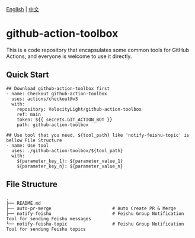 [English](README.md) | [中文](README_zh.md)

# github-action-toolbox
This is a code repository that encapsulates some common tools for GitHub Actions, and everyone is welcome to use it directly.

## Quick Start
```
## Download github-action-toolbox first
- name: Checkout github-action-toolbox
  uses: actions/checkout@v3
  with:
    repository: VelocityLight/github-action-toolbox
    ref: main
    token: ${{ secrets.GIT_ACTION_BOT }}
    path: github-action-toolbox

## Use tool that you need, ${tool_path} like 'notify-feishu-topic' is bellow File Structure
- name: Use tool
  uses: ./github-action-toolbox/${tool_path}
  with:
    ${parameter_key_1}: ${parameter_value_1}
    ${parameter_key_n}: ${parameter_value_n}
```

## File Structure
```
.
├── README.md
├── auto-pr-merge                       # Auto Create PR & Merge
├── notify-feishu                       # Feishu Group Notification Tool for sending Feishu messages
└── notify-feishu-topic                 # Feishu Group Notification Tool for sending Feishu topics
```
